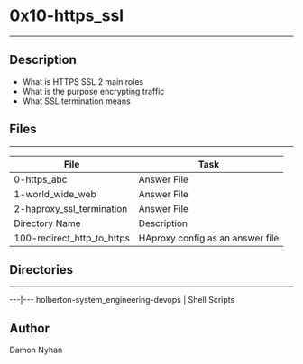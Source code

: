 # 0x10-https_ssl
---
## Description
* What is HTTPS SSL 2 main roles
* What is the purpose encrypting traffic
* What SSL termination means
## Files
---
File|Task
---|---
0-https_abc | Answer File
1-world_wide_web | Answer File
2-haproxy_ssl_termination | Answer File
Directory Name | Description
100-redirect_http_to_https | HAproxy config as an answer file
## Directories
---
---|---
holberton-system_engineering-devops | Shell Scripts
## Author
Damon Nyhan